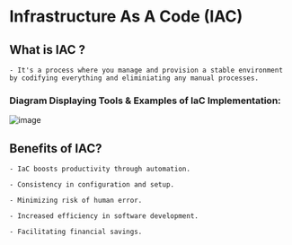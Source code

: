 # Infrastructure As A Code (IAC)

## What is IAC ?
    
    - It's a process where you manage and provision a stable environment by codifying everything and eliminiating any manual processes. 

### Diagram Displaying Tools & Examples of IaC Implementation:

![image](https://user-images.githubusercontent.com/97620055/188578917-9813c81d-b2a8-4ff1-82fd-1656e8726bc9.png)


## Benefits of IAC?

    - IaC boosts productivity through automation.
    
    - Consistency in configuration and setup.
    
    - Minimizing risk of human error.
            
    - Increased efficiency in software development.
    
    - Facilitating financial savings.
    

